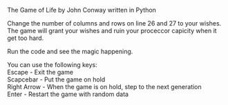 The Game of Life by John Conway written in Python

Change the number of columns and rows on line 26 and 27 to your wishes. 
The game will grant your wishes and ruin your proceccor capicity when it get too hard.

Run the code and see the magic happening.

You can use the following keys:  
Escape - Exit the game  
Scapcebar - Put the game on hold  
Right Arrow - When the game is on hold, step to the next generation  
Enter - Restart the game with random data
